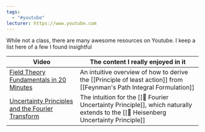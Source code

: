 ```yaml
---
tags:
  - "#youtube"
lecturer: https://www.youtube.com
---
```

While not a class, there are many awesome resources on Youtube. I keep a list here of a few I found insightful

| Video                                                                                                       | The content I really enjoyed in it                                                                                                 |
| ----------------------------------------------------------------------------------------------------------- | ---------------------------------------------------------------------------------------------------------------------------------- |
| [Field Theory Fundamentals in 20 Minutes](https://www.youtube.com/watch?v=13hCkUiu_mI)                      | An intuitive overview of how to derive the [[Principle of least action]] from [[Feynman's Path Integral Formulation]]              |
| [Uncertainty Principles and the Fourier Transform](https://www.youtube.com/watch?app=desktop&v=D1WfID6kk90) | The intuition for the [[📗 Fourier Uncertainty Principle]], which naturally extends to the [[📗 Heisenberg Uncertainty Principle]] |
